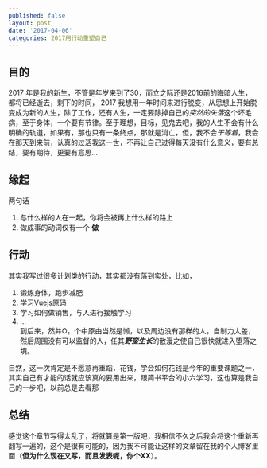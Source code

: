 ```yaml
---
published: false
layout: post
date: '2017-04-06'
categories: 2017用行动重塑自己
---
```


## 目的

2017 年是我的新生，不管是年岁来到了30，而立之际还是2016前的晦暗人生，都将已经逝去，剩下的时间，
2017 我想用一年时间来进行脱变，从思想上开始脱变成为新的人生，除了工作，还有人生，一定要除掉自己的*突然的失落*这个坏毛病，至于身体，一个要有节律。至于理想，目标，见鬼去吧，我的人生不会有什么明确的轨道，如果有，那也只有一条终点，那就是消亡，但，我不会*干等着*，我会在那天到来前，认真的过活我这一世，不再让自己过得每天没有什么意义，要有总结，要有期待，更要有意思...

## 缘起

两句话  

1. 与什么样的人在一起，你将会被再上什么样的路上
2. 做成事的动词仅有一个 **做** 

## 行动  

其实我写过很多计划类的行动，其实都没有落到实处，比如，  
1. 锻炼身体，跑步减肥  
1. 学习Vuejs原码  
1. 学习如何做销售，与人进行接触学习
1. ...  
到后来，然并O，个中原由当然是懒，以及周边没有那样的人，自制力太差，然后周围没有可以监督的人，任其***野蛮生长***的散漫之使自己很快就进入堕落之境。

自然，这一次肯定是不愿意再重蹈，花钱，学会如何花钱是今年的重要课题之一，其实自己有才能的话就应该真的要用出来，跟简书平台的小六学习，这也算是我自己的一步吧，以前总是去看那  

## 总结
感觉这个章节写得太乱了，将就算是第一版吧，我相信不久之后我会将这个重新再翻写一遍的，这个是很有可能的，因为我不可能让这样的文章留在我的个人博客里面（**但为什么现在又写，而且发表呢，你个XX**）。

 
